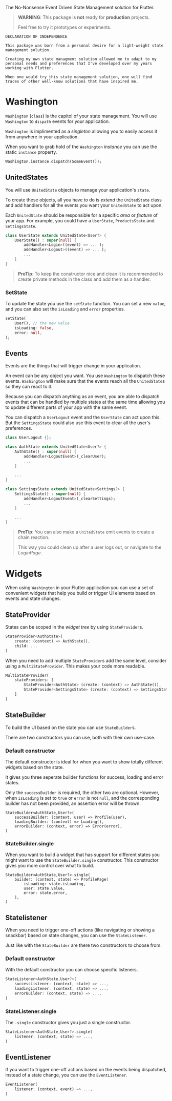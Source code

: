The No-Nonsense Event Driven State Management solution for Flutter.

> __WARNING__: This package is __not__ ready for __production__ projects.
> 
>Feel free to try it prototypes or experiments.

```none
DECLARATION OF INDEPENDENCE

This package was born from a personal desire for a light-weight state management solution.

Creating my own state managment solution allowed me to adapt to my personal needs and preferences that I've developed over my years working with Flutter.

When one would try this state management solution, one will find traces of other well-know solutions that have inspired me.
```

# Washington

`Washington` (`class`) is the capitol of your state management. You will use `Washington` to `dispath` events for your application.

`Washington` is implimented as a _singleton_ allowing you to easily access it from anywhere in your application.

When you want to grab hold of the `Washington` _instance_ you can use the static `instance` property.

```dart
Washington.instance.dispatch(SomeEvent());
```

## UnitedStates

You will use `UnitedState` objects to manage your application's `state`.

To create these objects, all you have to do is _extend_ the `UnitedState` class and add handlers for all the events you want your `UnitedState` to act upon.

Each `UnitedState` should be responsible for a specific _area_ or _feature_ of your app. For example, you could have a `UserState`, `ProductsState` and `SettingsState`.

```dart
class UserState extends UnitedState<User?> {
    UserState() : super(null) {
        addHandler<Login>((event) => ... );
        addHandler<Logout>((event) => ... );
        ...
    }
}
```

> __ProTip__: To keep the constructor nice and clean it is recommended to create private methods in the class and add them as a handler.

### SetState

To update the state you use the `setState` function. You can set a new `value`, and you can also set the `isLoading` and `error` properties.

```dart
setState(
    User(), // the new value
    isLoading: false,
    error: null,
);
```

## Events

Events are the things that will trigger change in your application.

An event can be any object you want. You use `Washington` to dispatch these events. `Washington` will make sure that the events reach all the `UnitedState`s so they can react to it.

Because you can dispatch anything as an event, you are able to dispatch events that can be handled by multiple states at the same time allowing you to update different parts of your app with the same event.

You can dispatch a `UserLogout` event and the `UserState` can act upon this. But the `SettingsState` could also use this event to clear all the user's preferences.

```dart
class UserLogout {};

class AuthState extends UnitedState<User?> {
    AuthState() : super(null) {
        addHandler<LogoutEvent>(_clearUser);
        ...
    }

    ...
}

class SettingsState extends UnitedState<Settings?> {
    SettingsState() : super(null) {
        addHandler<LogoutEvent>(_clearSettings);
        ...
    }

    ...
}
```

> __ProTip__: You can also make a `UnitedState` emit events to create a chain reaction.
>
> This way you could clean up after a user logs out, or navigate to the _LoginPage_.

# Widgets

When using `Washington` in your Flutter application you can use a set of convenient widgets that help you build or trigger UI elements based on events and state changes.

## StateProvider

States can be scoped in the _widget tree_ by using `StateProvider`s.

```dart
StateProvider<AuthState>(
    create: (context) => AuthState(),
    child: ...
)
```

When you need to add multiple `StateProvider`s add the same level, consider using a `MultiStateProvider`. This makes your code more readable.

```dart
MultiStateProvider(
    stateProviders: [
        StateProvider<AuthState> (create: (context) => AuthState()),
        StateProvider<SettingsState> (create: (context) => SettingsState()),
    ]
)
```

## StateBuilder

To build the UI based on the state you can use `StateBuilder`s.

There are two constructors you can use, both with their own use-case.

### Default constructor
The default constructor is ideal for when you want to show totally different widgets based on the state.

It gives you three seperate builder functions for success, loading and error states.

Only the `successBuilder` is required, the other two are optional. However, when `isLoading` is set to `true` or `error` is not `null`, and the corresponding builder has not been provided, an assertion error will be thrown. 

```
StateBuilder<AuthState,User?>(
    successBuilder: (context, user) => Profile(user),
    loadingBuilder: (context) => Loading(),
    errorBuilder: (context, error) => Error(error),
)
```

### StateBuilder.single
When you want to build a widget that has support for different states you might want to use the `StateBuilder.single` constructor. This constructor gives you more control over what to build.

```
StateBuilder<AuthState,User?>.single(
    builder: (context, state) => ProfilePage(
        isLoading: state.isLoading,
        user: state.value,
        error: state.error,
    ),
)
```

## Statelistener

When you need to trigger one-off actions (like navigating or showing a snackbar) based on state changes, you can use the `StateListener`. 

Just like with the `StateBuilder` are there two constructors to choose from.

### Default constructor

With the default constructor you can choose specific listeners.

```dart
StateListener<AuthState,User?>(
    successListener: (context, state) => ...,
    loadingListener: (context, state) => ...,
    errorBuilder: (context, state) => ...,
)
```

### StateListener.single

The `.single` constructor gives you just a single constructor.

```dart
StateListener<AuthState,User?>.single(
    listener: (context, state) => ...,
)
```

## EventListener

If you want to trigger one-off actions based on the events being dispatched, instead of a state change, you can use the `EventListener`.

```dart
EventListener(
    listener: (context, event) => ...,
)
```